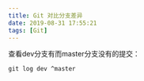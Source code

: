 ```yaml
---
title: Git 对比分支差异
date: 2019-08-31 17:55:21
tags: [Git]
---
```


查看dev分支有而master分支没有的提交：
```
git log dev ^master
```